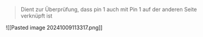 > Dient zur Überprüfung, dass pin $1$ auch mit Pin $1$ auf der anderen Seite verknüpft ist


![[Pasted image 20241009113317.png]]